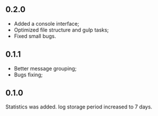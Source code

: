 0.2.0
-----
* Added a console interface;
* Optimized file structure and gulp tasks;
* Fixed small bugs.

0.1.1
-----
* Better message grouping;
* Bugs fixing;

0.1.0
-----
Statistics was added. log storage period increased to 7 days.